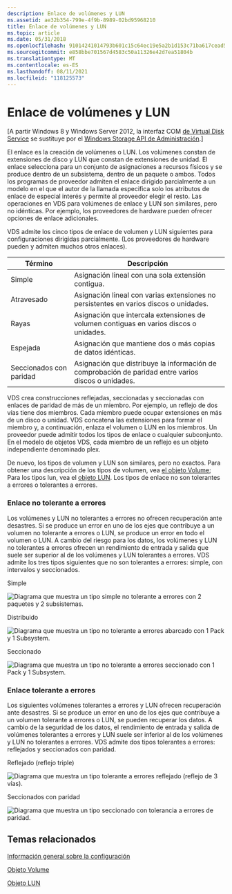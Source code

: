 ```yaml
---
description: Enlace de volúmenes y LUN
ms.assetid: ae32b354-799e-4f9b-8989-02bd95968210
title: Enlace de volúmenes y LUN
ms.topic: article
ms.date: 05/31/2018
ms.openlocfilehash: 91014241014793b601c15c64ec19e5a2b1d153c71ba617cead54a5d68cf978b7
ms.sourcegitcommit: e858bbe701567d4583c50a11326e42d7ea51804b
ms.translationtype: MT
ms.contentlocale: es-ES
ms.lasthandoff: 08/11/2021
ms.locfileid: "118125573"
---
```

# <a name="volume-and-lun-binding"></a>Enlace de volúmenes y LUN

\[A partir Windows 8 y Windows Server 2012, la interfaz COM [de Virtual Disk Service](virtual-disk-service-portal.md) se sustituye por el [Windows Storage API de Administración](/previous-versions/windows/desktop/stormgmt/windows-storage-management-api-portal).\]

El enlace es la creación de volúmenes o LUN. Los volúmenes constan de extensiones de disco y LUN que constan de extensiones de unidad. El enlace selecciona para un conjunto de asignaciones a recursos físicos y se produce dentro de un subsistema, dentro de un paquete o ambos. Todos los programas de proveedor admiten el enlace dirigido parcialmente a un modelo en el que el autor de la llamada especifica solo los atributos de enlace de especial interés y permite al proveedor elegir el resto. Las operaciones en VDS para volúmenes de enlace y LUN son similares, pero no idénticas. Por ejemplo, los proveedores de hardware pueden ofrecer opciones de enlace adicionales.

VDS admite los cinco tipos de enlace de volumen y LUN siguientes para configuraciones dirigidas parcialmente. (Los proveedores de hardware pueden y admiten muchos otros enlaces).



| Término                                                                                                                                             | Descripción                                                                                    |
|--------------------------------------------------------------------------------------------------------------------------------------------------|------------------------------------------------------------------------------------------------|
| <span id="Simple"></span><span id="simple"></span><span id="SIMPLE"></span>Simple<br/>                                                     | Asignación lineal con una sola extensión contigua.<br/>                             |
| <span id="Spanned"></span><span id="spanned"></span><span id="SPANNED"></span>Atravesado<br/>                                                 | Asignación lineal con varias extensiones no persistentes en varios discos o unidades.<br/> |
| <span id="Striped"></span><span id="striped"></span><span id="STRIPED"></span>Rayas<br/>                                                 | Asignación que intercala extensiones de volumen contiguas en varios discos o unidades.<br/> |
| <span id="Mirrored"></span><span id="mirrored"></span><span id="MIRRORED"></span>Espejada<br/>                                             | Asignación que mantiene dos o más copias de datos idénticas.<br/>                           |
| <span id="Striped_with_parity"></span><span id="striped_with_parity"></span><span id="STRIPED_WITH_PARITY"></span>Seccionados con paridad<br/> | Asignación que distribuye la información de comprobación de paridad entre varios discos o unidades.<br/>  |



 

VDS crea construcciones reflejadas, seccionadas y seccionadas con enlaces de paridad de más de un miembro. Por ejemplo, un reflejo de dos vías tiene dos miembros. Cada miembro puede ocupar extensiones en más de un disco o unidad. VDS concatena las extensiones para formar el miembro y, a continuación, enlaza el volumen o LUN en los miembros. Un proveedor puede admitir todos los tipos de enlace o cualquier subconjunto. En el modelo de objetos VDS, cada miembro de un reflejo es un objeto independiente denominado plex.

De nuevo, los tipos de volumen y LUN son similares, pero no exactos. Para obtener una descripción de los tipos de volumen, vea [el objeto Volume](volume-object.md); Para los tipos lun, vea el [objeto LUN](lun-object.md). Los tipos de enlace no son tolerantes a errores o tolerantes a errores.

### <a name="non-fault-tolerant-binding"></a>Enlace no tolerante a errores

Los volúmenes y LUN no tolerantes a errores no ofrecen recuperación ante desastres. Si se produce un error en uno de los ejes que contribuye a un volumen no tolerante a errores o LUN, se produce un error en todo el volumen o LUN. A cambio del riesgo para los datos, los volúmenes y LUN no tolerantes a errores ofrecen un rendimiento de entrada y salida que suele ser superior al de los volúmenes y LUN tolerantes a errores. VDS admite los tres tipos siguientes que no son tolerantes a errores: simple, con intervalos y seccionados.

Simple

![Diagrama que muestra un tipo simple no tolerante a errores con 2 paquetes y 2 subsistemas.](images/vdssimplelunvol.png)

Distribuido

![Diagrama que muestra un tipo no tolerante a errores abarcado con 1 Pack y 1 Subsystem.](images/vdsspanlunvol.png)

Seccionado

![Diagrama que muestra un tipo no tolerante a errores seccionado con 1 Pack y 1 Subsystem.](images/vdsstripelunvol.png)

### <a name="fault-tolerant-binding"></a>Enlace tolerante a errores

Los siguientes volúmenes tolerantes a errores y LUN ofrecen recuperación ante desastres. Si se produce un error en uno de los ejes que contribuye a un volumen tolerante a errores o LUN, se pueden recuperar los datos. A cambio de la seguridad de los datos, el rendimiento de entrada y salida de volúmenes tolerantes a errores y LUN suele ser inferior al de los volúmenes y LUN no tolerantes a errores. VDS admite dos tipos tolerantes a errores: reflejados y seccionados con paridad.

Reflejado (reflejo triple)

![Diagrama que muestra un tipo tolerante a errores reflejado (reflejo de 3 vías).](images/vdsmirrorlunvol.png)

Seccionados con paridad

![Diagrama que muestra un tipo seccionado con tolerancia a errores de paridad.](images/vdsstripeparitylunvol.png)

## <a name="related-topics"></a>Temas relacionados

<dl> <dt>

[Información general sobre la configuración](configuration.md)
</dt> <dt>

[Objeto Volume](volume-object.md)
</dt> <dt>

[Objeto LUN](lun-object.md)
</dt> </dl>

 

